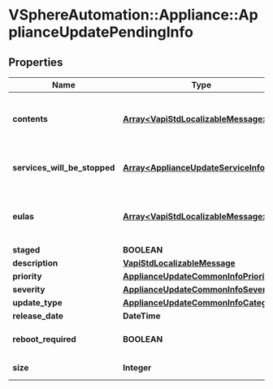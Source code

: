 # VSphereAutomation::Appliance::ApplianceUpdatePendingInfo

## Properties
Name | Type | Description | Notes
------------ | ------------- | ------------- | -------------
**contents** | [**Array&lt;VapiStdLocalizableMessage&gt;**](VapiStdLocalizableMessage.md) | List of the 1. issues addressed since previous/current version 2. new features/improvements | [optional] 
**services_will_be_stopped** | [**Array&lt;ApplianceUpdateServiceInfo&gt;**](ApplianceUpdateServiceInfo.md) | List of the services that will be stopped and restarted during the update installation. | [optional] 
**eulas** | [**Array&lt;VapiStdLocalizableMessage&gt;**](VapiStdLocalizableMessage.md) | List of EULAs. This list has multiple entries and can be dynamic based on what we are actually installing. | [optional] 
**staged** | **BOOLEAN** | Is the update staged | [optional] 
**description** | [**VapiStdLocalizableMessage**](VapiStdLocalizableMessage.md) |  | [optional] 
**priority** | [**ApplianceUpdateCommonInfoPriority**](ApplianceUpdateCommonInfoPriority.md) |  | [optional] 
**severity** | [**ApplianceUpdateCommonInfoSeverity**](ApplianceUpdateCommonInfoSeverity.md) |  | [optional] 
**update_type** | [**ApplianceUpdateCommonInfoCategory**](ApplianceUpdateCommonInfoCategory.md) |  | [optional] 
**release_date** | **DateTime** | Update release date. | [optional] 
**reboot_required** | **BOOLEAN** | Flag indicating whether reboot is required after update. | [optional] 
**size** | **Integer** | Download Size of update in Megabytes. | [optional] 


